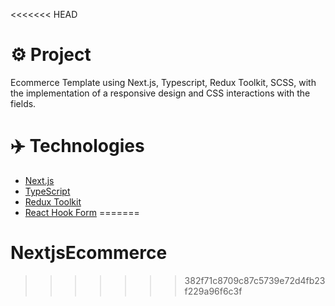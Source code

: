 <<<<<<< HEAD
# ⚙️ Project

Ecommerce Template using Next.js, Typescript, Redux Toolkit, SCSS, with the implementation of a responsive design and CSS interactions with the fields.

# ✈️ Technologies

- <a href="https://nextjs.org/" target="_blank">Next.js</a>
- <a href="https://www.typescriptlang.org/" target="_blank">TypeScript</a>
- <a href="https://redux-toolkit.js.org/" target="_blank">Redux Toolkit</a>
- <a href="https://www.react-hook-form.com/" target="_blank">React Hook Form</a>
=======
# NextjsEcommerce
>>>>>>> 382f71c8709c87c5739e72d4fb23f229a96f6c3f
